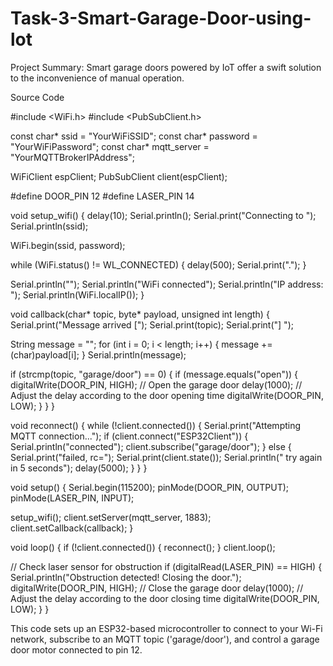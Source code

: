 # Task-3-Smart-Garage-Door-using-lot
Project Summary: Smart garage doors powered by IoT offer a swift solution to the inconvenience of manual operation.

Source Code

#include <WiFi.h>
#include <PubSubClient.h>

const char* ssid = "YourWiFiSSID";
const char* password = "YourWiFiPassword";
const char* mqtt_server = "YourMQTTBrokerIPAddress";

WiFiClient espClient;
PubSubClient client(espClient);

#define DOOR_PIN 12
#define LASER_PIN 14

void setup_wifi() {
  delay(10);
  Serial.println();
  Serial.print("Connecting to ");
  Serial.println(ssid);

  WiFi.begin(ssid, password);

  while (WiFi.status() != WL_CONNECTED) {
    delay(500);
    Serial.print(".");
  }

  Serial.println("");
  Serial.println("WiFi connected");
  Serial.println("IP address: ");
  Serial.println(WiFi.localIP());
}

void callback(char* topic, byte* payload, unsigned int length) {
  Serial.print("Message arrived [");
  Serial.print(topic);
  Serial.print("] ");
  
  String message = "";
  for (int i = 0; i < length; i++) {
    message += (char)payload[i];
  }
  Serial.println(message);

  if (strcmp(topic, "garage/door") == 0) {
    if (message.equals("open")) {
      digitalWrite(DOOR_PIN, HIGH); // Open the garage door
      delay(1000); // Adjust the delay according to the door opening time
      digitalWrite(DOOR_PIN, LOW);
    }
  }
}

void reconnect() {
  while (!client.connected()) {
    Serial.print("Attempting MQTT connection...");
    if (client.connect("ESP32Client")) {
      Serial.println("connected");
      client.subscribe("garage/door");
    } else {
      Serial.print("failed, rc=");
      Serial.print(client.state());
      Serial.println(" try again in 5 seconds");
      delay(5000);
    }
  }
}

void setup() {
  Serial.begin(115200);
  pinMode(DOOR_PIN, OUTPUT);
  pinMode(LASER_PIN, INPUT);

  setup_wifi();
  client.setServer(mqtt_server, 1883);
  client.setCallback(callback);
}

void loop() {
  if (!client.connected()) {
    reconnect();
  }
  client.loop();

  // Check laser sensor for obstruction
  if (digitalRead(LASER_PIN) == HIGH) {
    Serial.println("Obstruction detected! Closing the door.");
    digitalWrite(DOOR_PIN, HIGH); // Close the garage door
    delay(1000); // Adjust the delay according to the door closing time
    digitalWrite(DOOR_PIN, LOW);
  }
}


This code sets up an ESP32-based microcontroller to connect to your Wi-Fi network, subscribe to an MQTT topic ('garage/door'), and control a garage door motor connected to pin 12.
